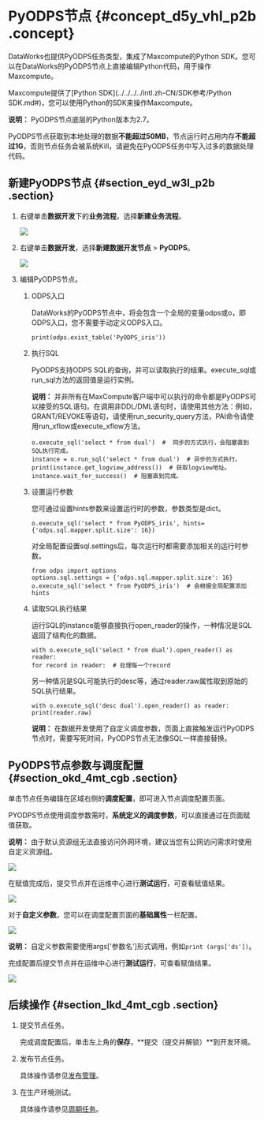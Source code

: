 # PyODPS节点 {#concept_d5y_vhl_p2b .concept}

DataWorks也提供PyODPS任务类型，集成了Maxcompute的Python SDK。您可以在DataWorks的PyODPS节点上直接编辑Python代码，用于操作Maxcompute。

Maxcompute提供了[Python SDK](../../../../intl.zh-CN/SDK参考/Python SDK.md#)，您可以使用Python的SDK来操作Maxcompute。

**说明：** PyODPS节点底层的Python版本为2.7。

PyODPS节点获取到本地处理的数据**不能超过50MB**，节点运行时占用内存**不能超过1G**，否则节点任务会被系统Kill，请避免在PyODPS任务中写入过多的数据处理代码。

## 新建PyODPS节点 {#section_eyd_w3l_p2b .section}

1.  右键单击**数据开发**下的**业务流程**，选择**新建业务流程**。

    ![](http://static-aliyun-doc.oss-cn-hangzhou.aliyuncs.com/assets/img/16292/15616274417651_zh-CN.png)

2.  右键单击**数据开发**，选择**新建数据开发节点** \> **PyODPS**。

    ![](http://static-aliyun-doc.oss-cn-hangzhou.aliyuncs.com/assets/img/16295/15616274417741_zh-CN.png)

3.  编辑PyODPS节点。
    1.  ODPS入口

        DataWorks的PyODPS节点中，将会包含一个全局的变量odps或o，即ODPS入口，您不需要手动定义ODPS入口。

        ``` {#codeblock_e4u_il8_w2n}
        print(odps.exist_table('PyODPS_iris'))
        ```

    2.  执行SQL

        PyODPS支持ODPS SQL的查询，并可以读取执行的结果。execute\_sql或run\_sql方法的返回值是运行实例。

        **说明：** 并非所有在MaxCompute客户端中可以执行的命令都是PyODPS可以接受的SQL语句。在调用非DDL/DML语句时，请使用其他方法：例如，GRANT/REVOKE等语句，请使用run\_security\_query方法，PAI命令请使用run\_xflow或execute\_xflow方法。

        ``` {#codeblock_xxd_js5_6xo}
        o.execute_sql('select * from dual')  #  同步的方式执行，会阻塞直到SQL执行完成。
        instance = o.run_sql('select * from dual')  # 异步的方式执行。
        print(instance.get_logview_address())  # 获取logview地址。
        instance.wait_for_success()  # 阻塞直到完成。
        ```

    3.  设置运行参数

        您可通过设置hints参数来设置运行时的参数，参数类型是dict。

        ``` {#codeblock_ykf_czl_ota}
        o.execute_sql('select * from PyODPS_iris', hints={'odps.sql.mapper.split.size': 16})
        ```

        对全局配置设置sql.settings后，每次运行时都需要添加相关的运行时参数。

        ``` {#codeblock_2os_24m_xw2}
        from odps import options
        options.sql.settings = {'odps.sql.mapper.split.size': 16}
        o.execute_sql('select * from PyODPS_iris')  # 会根据全局配置添加hints
        ```

    4.  读取SQL执行结果

        运行SQL的instance能够直接执行open\_reader的操作，一种情况是SQL返回了结构化的数据。

        ``` {#codeblock_br3_aec_jc1}
        with o.execute_sql('select * from dual').open_reader() as reader:
        for record in reader:  # 处理每一个record
        ```

        另一种情况是SQL可能执行的desc等，通过reader.raw属性取到原始的SQL执行结果。

        ``` {#codeblock_0z1_sfw_ww3}
        with o.execute_sql('desc dual').open_reader() as reader:
        print(reader.raw)
        ```

        **说明：** 在数据开发使用了自定义调度参数，页面上直接触发运行PyODPS节点时，需要写死时间，PyODPS节点无法像SQL一样直接替换。


## PyODPS节点参数与调度配置 {#section_okd_4mt_cgb .section}

单击节点任务编辑在区域右侧的**调度配置**，即可进入节点调度配置页面。

PYODPS节点使用调度参数需时，**系统定义的调度参数**，可以直接通过在页面赋值获取。

**说明：** 由于默认资源组无法直接访问外网环境，建议当您有公网访问需求时使用自定义资源组。

![](http://static-aliyun-doc.oss-cn-hangzhou.aliyuncs.com/assets/img/16295/156162744134264_zh-CN.png)

在赋值完成后，提交节点并在运维中心进行**测试运行**，可查看赋值结果。

![](http://static-aliyun-doc.oss-cn-hangzhou.aliyuncs.com/assets/img/16295/156162744234265_zh-CN.png)

对于**自定义参数**，您可以在调度配置页面的**基础属性**一栏配置。

![](http://static-aliyun-doc.oss-cn-hangzhou.aliyuncs.com/assets/img/16295/156162744234268_zh-CN.png)

**说明：** 自定义参数需要使用args\['参数名'\]形式调用，例如`print (args['ds'])`。

完成配置后提交节点并在运维中心进行**测试运行**，可查看赋值结果。

![](http://static-aliyun-doc.oss-cn-hangzhou.aliyuncs.com/assets/img/16295/156162744234289_zh-CN.png)

## 后续操作 {#section_lkd_4mt_cgb .section}

1.  提交节点任务。

    完成调度配置后，单击左上角的**保存**，**提交（提交并解锁）**到开发环境。

2.  发布节点任务。

    具体操作请参见[发布管理](intl.zh-CN/使用指南/数据开发/发布管理/任务发布.md#)。

3.  在生产环境测试。

    具体操作请参见[周期任务](intl.zh-CN/使用指南/运维中心/任务列表/周期任务.md#)。


